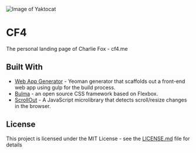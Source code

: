 ![Image of Yaktocat](http://cf4.me/images/cf-logo-dark.svg)

# CF4

The personal landing page of Charlie Fox -  cf4.me



## Built With


* [Web App Generator](https://github.com/yeoman/generator-webapp) - Yeoman generator that scaffolds out a front-end web app using gulp for the build process.
* [Bulma](http://www.bulma.io) - an open source CSS framework based on Flexbox.
* [ScrollOut]() -  A JavaScript microlibrary that detects scroll/resize changes in the browser.


## License

This project is licensed under the MIT License - see the [LICENSE.md](LICENSE.md) file for details


